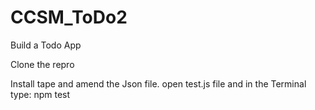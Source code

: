 # CCSM_ToDo2
Build a Todo App


Clone the repro

Install tape and amend the Json file.
open test.js file and in the Terminal type: npm test 
